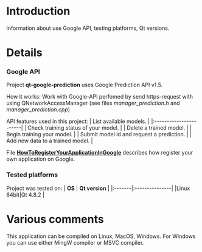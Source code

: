# Introduction #

Information about use Google API, testing platforms, Qt versions.

# Details #

### Google API ###

Project **qt-google-prediction** uses Google Prediction API v1.5.

How it works:
Work with Google-API perfomed by send https-request with using QNetworkAccessManager (see files _manager\_prediction.h_ and _manager\_prediction.cpp_)

API features used in this project:
| List available models. |
|:-----------------------|
| Check training status of your model. |
| Delete a trained model. |
| Begin training your model. |
| Submit model id and request a prediction. |
| Add new data to a trained model. |

File **[HowToRegisterYourAppIicationInGoogle](http://code.google.com/p/qt-google-prediction/wiki/HowToRegisterYourApplicationInGoogle)** describes how register your own application on Google.

### Tested platforms ###
Project was tested on:
| **OS** | **Qt version** |
|:-------|:---------------|
|Linux 64bit|Qt 4.8.2        |

# Various comments #

This application can be compiled on Linux, MacOS, Windows. For Windows you can use either MingW compiler or MSVC compiler.